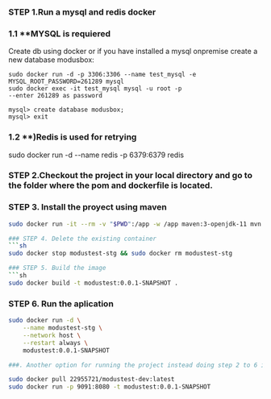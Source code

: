 
### STEP 1.Run a mysql and redis docker

### 1.1 **MYSQL is requiered

Create  db using docker or if you have installed a mysql onpremise create a new database modusbox:
```
sudo docker run -d -p 3306:3306 --name test_mysql -e MYSQL_ROOT_PASSWORD=261289 mysql
sudo docker exec -it test_mysql mysql -u root -p
--enter 261289 as password

mysql> create database modusbox;
mysql> exit
```

### 1.2 **)Redis is used for retrying
sudo docker run -d --name redis -p 6379:6379 redis

### STEP 2.Checkout the project in your local directory and go to the folder where the  pom and dockerfile is located.

### STEP 3. Install the proyect using maven
```sh
sudo docker run -it --rm -v "$PWD":/app -w /app maven:3-openjdk-11 mvn clean install

### STEP 4. Delete the existing container
```sh
sudo docker stop modustest-stg && sudo docker rm modustest-stg

### STEP 5. Build the image
```sh
sudo docker build -t modustest:0.0.1-SNAPSHOT .
```

### STEP 6. Run the aplication
```sh
sudo docker run -d \
    --name modustest-stg \
    --network host \
    --restart always \
    modustest:0.0.1-SNAPSHOT

###. Another option for running the project instead doing step 2 to 6 is is to pull the image from my dockerhub repository and then run it.

sudo docker pull 22955721/modustest-dev:latest
sudo docker run -p 9091:8080 -t modustest:0.0.1-SNAPSHOT
